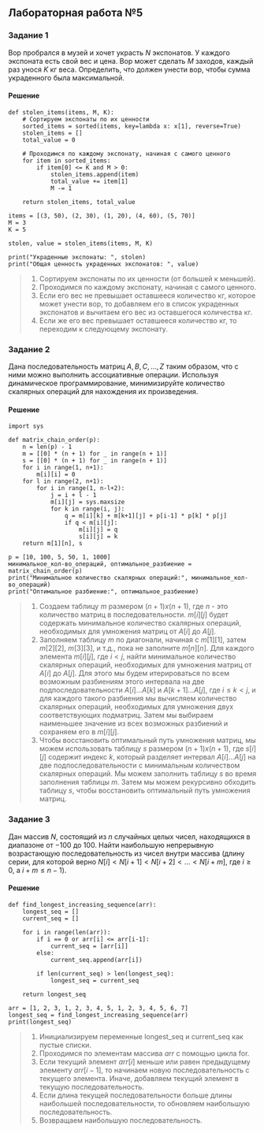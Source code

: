 ## Лабораторная работа №5

### Задание 1

Вор пробрался в музей и хочет украсть $N$ экспонатов. У каждого экспоната есть свой вес и цена. Вор может сделать $M$ заходов, каждый раз унося $K$ кг веса. Определить, что должен унести вор, чтобы сумма украденного была максимальной.

#### Решение

```
def stolen_items(items, M, K):
    # Сортируем экспонаты по их ценности
    sorted_items = sorted(items, key=lambda x: x[1], reverse=True)
    stolen_items = []
    total_value = 0

    # Проходимся по каждому экспонату, начиная с самого ценного
    for item in sorted_items:
        if item[0] <= K and M > 0:
            stolen_items.append(item)
            total_value += item[1]
            M -= 1

    return stolen_items, total_value

items = [(3, 50), (2, 30), (1, 20), (4, 60), (5, 70)]
M = 3
K = 5

stolen, value = stolen_items(items, M, K)

print("Украденные экспонаты: ", stolen)
print("Общая ценность украденных экспонатов: ", value)
```

> 1. Сортируем экспонаты по их ценности (от большей к меньшей).
> 2. Проходимся по каждому экспонату, начиная с самого ценного.
> 3. Если его вес не превышает оставшееся количество кг, которое может унести вор, то добавляем его в список украденных экспонатов и вычитаем его вес из оставшегося количества кг.
> 4. Если же его вес превышает оставшееся количество кг, то переходим к следующему экспонату.

### Задание 2

Дана последовательность матриц $A, B, C, … , Z$ таким образом, что с ними можно выполнить ассоциативные операции. Используя динамическое программирование, минимизируйте количество скалярных операций для нахождения их произведения.

#### Решение

```
import sys

def matrix_chain_order(p):
    n = len(p) - 1
    m = [[0] * (n + 1) for _ in range(n + 1)]
    s = [[0] * (n + 1) for _ in range(n + 1)]
    for i in range(1, n+1):
        m[i][i] = 0
    for l in range(2, n+1):
        for i in range(1, n-l+2):
            j = i + l - 1
            m[i][j] = sys.maxsize
            for k in range(i, j):
                q = m[i][k] + m[k+1][j] + p[i-1] * p[k] * p[j]
                if q < m[i][j]:
                    m[i][j] = q
                    s[i][j] = k
    return m[1][n], s

p = [10, 100, 5, 50, 1, 1000]
минимальное_кол-во_операций, оптимальное_разбиение = matrix_chain_order(p)
print("Минимальное количество скалярных операций:", минимальное_кол-во_операций)
print("Оптимальное разбиение:", оптимальное_разбиение)
```

> 1. Создаем таблицу $m$ размером $(n+1) x (n+1)$, где $n$ - это количество матриц в последовательности. $m[i][j]$ будет содержать минимальное количество скалярных операций, необходимых для умножения матриц от $A[i]$ до $A[j]$.
> 2. Заполняем таблицу $m$ по диагонали, начиная с $m[1][1]$, затем $m[2][2]$, $m[3][3]$, и т.д., пока не заполните $m[n][n]$. Для каждого элемента $m[i][j]$, где $i < j$, найти минимальное количество скалярных операций, необходимых для умножения матриц от $A[i]$ до $A[j]$. Для этого мы будем итерироваться по всем возможным разбиениям этого интервала на две подпоследовательности $A[i]...A[k]$ и $A[k+1]...A[j]$, где $i \leq k < j$, и для каждого такого разбиения мы вычисляем количество скалярных операций, необходимых для умножения двух соответствующих подматриц. Затем мы выбираем наименьшее значение из всех возможных разбиений и сохраняем его в $m[i][j]$.
> 3. Чтобы восстановить оптимальный путь умножения матриц, мы можем использовать таблицу $s$ размером $(n+1) x (n+1)$, где $s[i][j]$ содержит индекс $k$, который разделяет интервал $A[i]...A[j]$ на две подпоследовательности с минимальным количеством скалярных операций. Мы можем заполнить таблицу $s$ во время заполнения таблицы $m$. Затем мы можем рекурсивно обходить таблицу $s$, чтобы восстановить оптимальный путь умножения матриц.

### Задание 3

Дан массив $N$, состоящий из $n$ случайных целых чисел, находящихся в диапазоне от $-100$ до $100$. Найти наибольшую непрерывную возрастающую последовательность из чисел внутри массива (длину серии, для которой верно $N[i] < N[i+1] < N[i+2] < ... < N[i+m]$, где $i \geq 0$, а $i + m \leq n - 1$).

#### Решение

```
def find_longest_increasing_sequence(arr):
    longest_seq = []
    current_seq = []

    for i in range(len(arr)):
        if i == 0 or arr[i] <= arr[i-1]:
            current_seq = [arr[i]]
        else:
            current_seq.append(arr[i])

        if len(current_seq) > len(longest_seq):
            longest_seq = current_seq

    return longest_seq

arr = [1, 2, 3, 1, 2, 3, 4, 5, 1, 2, 3, 4, 5, 6, 7]
longest_seq = find_longest_increasing_sequence(arr)
print(longest_seq)
```

> 1. Инициализируем переменные longest_seq и current_seq как пустые списки.
> 2. Проходимся по элементам массива $arr$ с помощью цикла for.
> 3. Если текущий элемент $arr[i]$ меньше или равен предыдущему элементу $arr[i-1]$, то начинаем новую последовательность с текущего элемента. Иначе, добавляем текущий элемент в текущую последовательность.
> 4. Если длина текущей последовательности больше длины наибольшей последовательности, то обновляем наибольшую последовательность.
> 5. Возвращаем наибольшую последовательность.